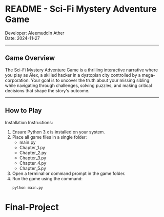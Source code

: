 README - Sci-Fi Mystery Adventure Game
=====================================

Developer: Aleemuddin Ather  
Date: 2024-11-27  

---

Game Overview
-------------
The Sci-Fi Mystery Adventure Game is a thrilling interactive narrative where you play as Alex, a skilled hacker in a dystopian city controlled by a mega-corporation. Your goal is to uncover the truth about your missing sibling while navigating through challenges, solving puzzles, and making critical decisions that shape the story's outcome.

---

How to Play
-----------

Installation Instructions:
1. Ensure Python 3.x is installed on your system.
2. Place all game files in a single folder:
   - main.py
   - Chapter_1.py
   - Chapter_2.py
   - Chapter_3.py
   - Chapter_4.py
   - Chapter_5.py
3. Open a terminal or command prompt in the game folder.
4. Run the game using the command:
   ```bash
   python main.py
# Final-Project
